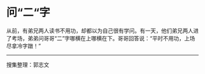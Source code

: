 # 问“二“字

从前，有弟兄两人读书不用功，却都以为自己很有学问。有一天，他们弟兄两人进了考场，弟弟问哥哥“二”字哪横在上哪横在下。哥哥回答说：“平时不用功，上场尽拿冷字蹾！”

---

搜集整理：郭志文
